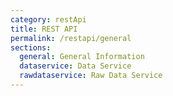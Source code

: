 ```yaml
---
category: restApi
title: REST API
permalink: /restapi/general
sections:
  general: General Information
  dataservice: Data Service
  rawdataservice: Raw Data Service
---
```

